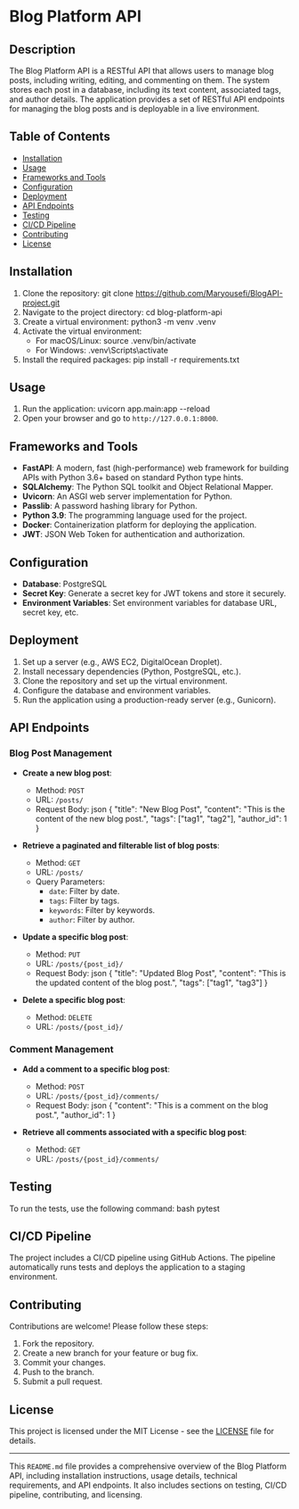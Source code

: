 # Blog Platform API

## Description
The Blog Platform API is a RESTful API that allows users to manage blog posts, including writing, editing, and commenting on them. The system stores each post in a database, including its text content, associated tags, and author details. The application provides a set of RESTful API endpoints for managing the blog posts and is deployable in a live environment.

## Table of Contents
- [Installation](#installation)
- [Usage](#usage)
- [Frameworks and Tools](#frameworks-and-tools)
- [Configuration](#configuration)
- [Deployment](#deployment)
- [API Endpoints](#api-endpoints)
- [Testing](#testing)
- [CI/CD Pipeline](#ci/cd-pipeline)
- [Contributing](#contributing)
- [License](#license)

## Installation
1. Clone the repository:
   git clone https://github.com/Maryousefi/BlogAPI-project.git
2. Navigate to the project directory:
   cd blog-platform-api
3. Create a virtual environment:
   python3 -m venv .venv
4. Activate the virtual environment:
   - For macOS/Linux:
     source .venv/bin/activate
   - For Windows:
     .venv\Scripts\activate
5. Install the required packages:
   pip install -r requirements.txt

## Usage
1. Run the application:
   uvicorn app.main:app --reload
2. Open your browser and go to `http://127.0.0.1:8000`.

## Frameworks and Tools
- **FastAPI**: A modern, fast (high-performance) web framework for building APIs with Python 3.6+ based on standard Python type hints.
- **SQLAlchemy**: The Python SQL toolkit and Object Relational Mapper.
- **Uvicorn**: An ASGI web server implementation for Python.
- **Passlib**: A password hashing library for Python.
- **Python 3.9**: The programming language used for the project.
- **Docker**: Containerization platform for deploying the application.
- **JWT**: JSON Web Token for authentication and authorization.

## Configuration
- **Database**: PostgreSQL
- **Secret Key**: Generate a secret key for JWT tokens and store it securely.
- **Environment Variables**: Set environment variables for database URL, secret key, etc.

## Deployment
1. Set up a server (e.g., AWS EC2, DigitalOcean Droplet).
2. Install necessary dependencies (Python, PostgreSQL, etc.).
3. Clone the repository and set up the virtual environment.
4. Configure the database and environment variables.
5. Run the application using a production-ready server (e.g., Gunicorn).

## API Endpoints
### Blog Post Management
- **Create a new blog post**:
  - Method: `POST`
  - URL: `/posts/`
  - Request Body:
   json
    {
      "title": "New Blog Post",
      "content": "This is the content of the new blog post.",
      "tags": ["tag1", "tag2"],
      "author_id": 1
    }
   
- **Retrieve a paginated and filterable list of blog posts**:
  - Method: `GET`
  - URL: `/posts/`
  - Query Parameters:
    - `date`: Filter by date.
    - `tags`: Filter by tags.
    - `keywords`: Filter by keywords.
    - `author`: Filter by author.
- **Update a specific blog post**:
  - Method: `PUT`
  - URL: `/posts/{post_id}/`
  - Request Body:
    json
    {
      "title": "Updated Blog Post",
      "content": "This is the updated content of the blog post.",
      "tags": ["tag1", "tag3"]
    }
   
- **Delete a specific blog post**:
  - Method: `DELETE`
  - URL: `/posts/{post_id}/`

### Comment Management
- **Add a comment to a specific blog post**:
  - Method: `POST`
  - URL: `/posts/{post_id}/comments/`
  - Request Body:
   json
    {
      "content": "This is a comment on the blog post.",
      "author_id": 1
    }
   
- **Retrieve all comments associated with a specific blog post**:
  - Method: `GET`
  - URL: `/posts/{post_id}/comments/`

## Testing
To run the tests, use the following command:
bash
pytest


## CI/CD Pipeline
The project includes a CI/CD pipeline using GitHub Actions. The pipeline automatically runs tests and deploys the application to a staging environment.

## Contributing
Contributions are welcome! Please follow these steps:
1. Fork the repository.
2. Create a new branch for your feature or bug fix.
3. Commit your changes.
4. Push to the branch.
5. Submit a pull request.

## License
This project is licensed under the MIT License - see the [LICENSE](LICENSE) file for details.

---

This `README.md` file provides a comprehensive overview of the Blog Platform API, including installation instructions, usage details, technical requirements, and API endpoints. It also includes sections on testing, CI/CD pipeline, contributing, and licensing.
